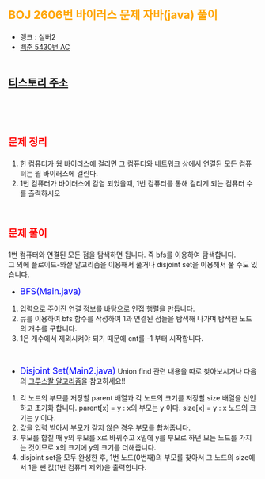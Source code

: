 # <span style="color:orange; font-size:17pt; font-weight:bold">BOJ 2606번 바이러스 문제 자바(java)  풀이</span>
- 랭크 : 실버2
- [백준 5430번 AC](https://www.acmicpc.net/problem/5430)
<br><br>

## [티스토리 주소](https://hoho325.tistory.com/)
<br><br>

# <span style="color: red; font-size:15pt">문제 정리</span>
1. 한 컴퓨터가 웜 바이러스에 걸리면 그 컴퓨터와 네트워크 상에서 연결된 모든 컴퓨터는 웜 바이러스에 걸린다.
2. 1번 컴퓨터가 바이러스에 감염 되었을때, 1번 컴퓨터를 통해 걸리게 되는 컴퓨터 수를 출력하시오
<br><br>

# <span style="color: red; font-size:15pt">문제 풀이</span>
1번 컴퓨터와 연결된 모든 점을 탐색하면 됩니다. 즉 bfs를 이용하여 탐색합니다.  
그 외에 플로이드-와샬 알고리즘을 이용해서 풀거나 disjoint set을 이용해서 풀 수도 있습니다.
- <span style="color: blue; font-size:13pt">BFS(Main.java)</span>
1. 입력으로 주어진 연결 정보를 바탕으로 인접 행렬을 만듭니다.
2. 큐를 이용하여 bfs 함수를 작성하여 1과 연결된 점들을 탐색해 나가며 탐색한 노드의 개수를 구합니다.
3. 1은 개수에서 제외시켜야 되기 때문에 cnt를 -1 부터 시작합니다.
<br>

- <span style="color: blue; font-size:13pt">Disjoint Set(Main2.java)</span>
Union find 관련 내용을 따로 찾아보시거나 다음의 [크루스칼 알고리즘](https://hoho325.tistory.com/113)을 참고하세요!!
1. 각 노드의 부모를 저장할 parent 배열과 각 노드의 크기를 저장할 size 배열을 선언하고 초기화 합니다.
    parent[x] = y : x의 부모는 y 이다.
    size[x] = y : x 노드의 크기는 y 이다.
2. 값을 입력 받아서 부모가 같지 않은 경우 부모를 합쳐줍니다.
3. 부모를 합칠 때 y의 부모를 x로 바꿔주고 x밑에 y를 부모로 하던 모든 노드를 가지는 것이므로 x의 크기에 y의 크기를 더해줍니다.
4. disjoint set을 모두 완성한 후, 1번 노드(0번째)의 부모를 찾아서 그 노드의 size에서 1을 뺀 값(1번 컴퓨터 제외)을 출력합니다.